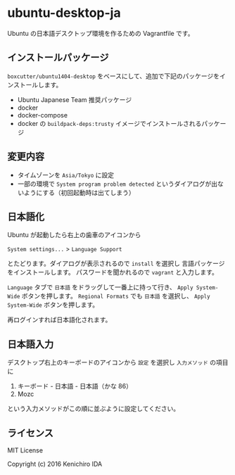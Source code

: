 # ubuntu-desktop-ja

Ubuntu の日本語デスクトップ環境を作るための Vagrantfile です。

## インストールパッケージ

`boxcutter/ubuntu1404-desktop` をベースにして、追加で下記のパッケージをインストールします。

* Ubuntu Japanese Team 推奨パッケージ
* docker
* docker-compose
* docker の `buildpack-deps:trusty` イメージでインストールされるパッケージ

## 変更内容

* タイムゾーンを `Asia/Tokyo` に設定
* 一部の環境で `System program problem detected` というダイアログが出ないようにする（初回起動時は出てしまう）

## 日本語化

Ubuntu が起動したら右上の歯車のアイコンから

`System settings...` > `Language Support`

とたどります。ダイアログが表示されるので `install` を選択し
言語パッケージをインストールします。
パスワードを聞かれるので `vagrant` と入力します。

`Language` タブで `日本語` をドラッグして一番上に持って行き、 `Apply System-Wide` ボタンを押します。
`Regional Formats` でも `日本語` を選択し、 `Apply System-Wide` ボタンを押します。

再ログインすれば日本語化されます。

## 日本語入力

デスクトップ右上のキーボードのアイコンから `設定` を選択し
`入力メソッド` の項目に

1. キーボード - 日本語 - 日本語（かな 86）
1. Mozc

という入力メソッドがこの順に並ぶように設定してください。

## ライセンス

MIT License

Copyright (c) 2016 Kenichiro IDA
